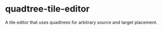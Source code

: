 quadtree-tile-editor
====================

A tile editor that uses quadtrees for arbitrary source and target placement.